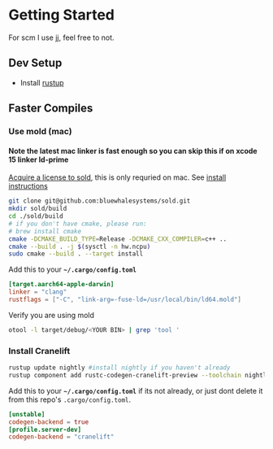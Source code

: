 # Getting Started

For scm I use [jj](https://github.com/martinvonz/jj), feel free to not.

## Dev Setup

- Install [rustup](https://rustup.rs/)

## Faster Compiles

### Use mold (mac)

#### Note the latest mac linker is fast enough so you can skip this if on xcode 15 linker ld-prime

[Acquire a license to sold](https://bluewhale.systems/), this is only requried on mac.
See [install instructions](https://github.com/bluewhalesystems/sold/issues/26)

```bash
git clone git@github.com:bluewhalesystems/sold.git
mkdir sold/build
cd ./sold/build
# if you don't have cmake, please run:
# brew install cmake
cmake -DCMAKE_BUILD_TYPE=Release -DCMAKE_CXX_COMPILER=c++ ..
cmake --build . -j $(sysctl -n hw.ncpu)
sudo cmake --build . --target install
```

Add this to your **`~/.cargo/config.toml`**

```toml
[target.aarch64-apple-darwin]
linker = "clang"
rustflags = ["-C", "link-arg=-fuse-ld=/usr/local/bin/ld64.mold"]
```

Verify you are using mold

```bash
otool -l target/debug/<YOUR BIN> | grep 'tool '
```

### Install Cranelift

```bash
rustup update nightly #install nightly if you haven't already
rustup component add rustc-codegen-cranelift-preview --toolchain nightly
```

Add this to your **`~/.cargo/config.toml`** if its not already, or just dont delete it from this repo's `.cargo/config.toml`.

```toml
[unstable]
codegen-backend = true
[profile.server-dev]
codegen-backend = "cranelift"
```
